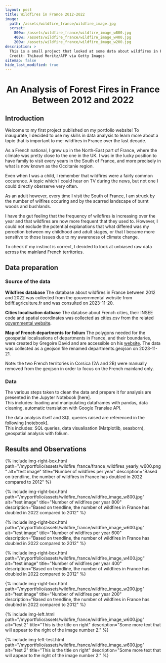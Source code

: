 ```yaml
---
layout: post
title: Wildfires in France 2012-2022
image:
  path: /assets/wildfire_france/wildfire_image.jpg
  scrset:
    800w: /assets/wildfire_france/wildfire_image_w800.jpg
    400w: /assets/wildfire_france/wildfire_image_w400.jpg
    200w: /assets/wildfire_france/wildfire_image_w200.jpg
description: >
  This is a small project that looked at some data about wildfires in France between 2012 and 2022
  Credit: Thibaud Moritz/AFP via Getty Images
sitemap: false
hide_last_modified: true
---
```

<h1 align="center">
An Analysis of Forest Fires in France Between 2012 and 2022
</h1>

## Introduction
Welcome to my first project published on my portfolio website! To inaugurate, I decided to use my skills in data analysis to learn more about a topic that is important to me: wildfires in France over the last decade.

As a French national, I grew up in the North-East part of France, where the climate was pretty close to the one in the UK. I was in the lucky position to have family to visit every years in the South of France, and more precisely in what is now known as the Occitanie region.

Even when I was a child, I remember that wildfires were a fairly common occurence. A topic which I could hear on TV during the news, but not one I could directly oberserve very often.

As an adult however, every time I visit the South of France, I am struck by the number of wilfires occuring and by the scarred landscape of burnt woods and bushlands.

I have the gut feeling that the frequency of wildfires is increasing over the year and that wildfires are now more frequent that they used to. However, I could not exclude the potential explanations that what differed was my percetion between my childhood and adult stages, or that I became more sensitive to those issues due to my awareness of climate change.

To check if my instinct is correct, I decided to look at unbiased raw data across the mainland French territories.

## Data preparation

### Source of the data

**Wildfires database**
The database about wildfires in France between 2012 and 2022 was collected from the gouvernmental website from bdiff.agriculture.fr and was consulted on 2023-11-20.

**Cities localisation datbase**
The databse about French cities, their INSEE code and spatial coordinates was collected as cities.csv from the related [governmental website](https://www.data.gouv.fr/fr/datasets/villes-de-france/).

**Map of French departments for folium**
The polygons needed for the geospatial localisations of departments in France, and their boundaries, were created by Gregoire David and are accessible on his [website](https://france-geojson.gregoiredavid.fr/). The data was collected as a geojson file renamed departments.geojson on 2023-11-21.

Note: the two French territories in Corsica (2A and 2B) were manually removed from the geojson in order to focus on the French mainland only.

### Data

The various steps taken to clean the data and prepare it for analysis are presented in the Jupyter Notebook [here]. \
This includes: loading and manipulating dataframes with pandas, data cleaning, automatic translation with Google Translae API.

The data analysis itself and SQL queries raised are referenced in the following [notebook].\
This includes: SQL queries, data visualisation (Matplotlib, seasborn), geospatial analysis with folium.

## Results and Observations

{% include img-right-box.html path="/myportfolio/assets/wildfire_france/france_wildfires_yearly_w600.png" alt="test image" 
title="Number of wildfires per year" 
description="Based on trendline, the number of wildfires in France has doubled in 2022 compared to 2012" %}

{% include img-right-box.html path="/myportfolio/assets/wildfire_france/wildfire_image_w800.jpg" alt="test image" 
title="Number of wildfires per year 800" 
description="Based on trendline, the number of wildfires in France has doubled in 2022 compared to 2012" %}

{% include img-right-box.html path="/myportfolio/assets/wildfire_france/wildfire_image_w600.jpg" alt="test image" 
title="Number of wildfires per year 600" 
description="Based on trendline, the number of wildfires in France has doubled in 2022 compared to 2012" %}

{% include img-right-box.html path="/myportfolio/assets/wildfire_france/wildfire_image_w400.jpg" alt="test image" 
title="Number of wildfires per year 400" 
description="Based on trendline, the number of wildfires in France has doubled in 2022 compared to 2012" %}

{% include img-right-box.html path="/myportfolio/assets/wildfire_france/wildfire_image_w200.jpg" alt="test image" 
title="Number of wildfires per year 200" 
description="Based on trendline, the number of wildfires in France has doubled in 2022 compared to 2012" %}

{% include img-left.html path="/myportfolio/assets/wildfire_france/wildfire_image_w600.jpg" alt="test 2"
title="This is the title on right" 
description="Some more text that will appear to the right of the image number 2." %}

{% include img-left-test.html path="/myportfolio/assets/wildfire_france/wildfire_image_w600.jpg" alt="test 2"
title="This is the title on right" 
description="Some more text that will appear to the right of the image number 2." %}

